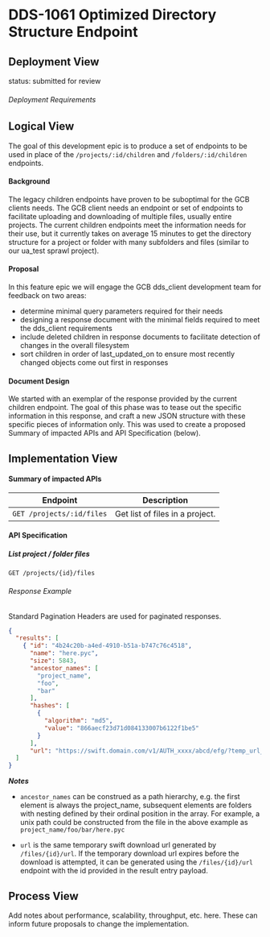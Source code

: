 # DDS-1061 Optimized Directory Structure Endpoint

## Deployment View

status: submitted for review

###### Deployment Requirements

## Logical View

The goal of this development epic is to produce a set of endpoints to be used in place of the `/projects/:id/children` and `/folders/:id/children` endpoints.

#### Background

The legacy children endpoints have proven to be suboptimal for the GCB clients needs. The GCB client needs an endpoint or set of endpoints to facilitate uploading and downloading of multiple files, usually entire projects. The current children endpoints meet the information needs for their use, but it currently takes on average 15 minutes to get the directory structure for a project or folder with many subfolders and files (similar to our ua_test sprawl project).

#### Proposal

In this feature epic we will engage the GCB dds_client development team for feedback on two areas:

- determine minimal query parameters required for their needs
- designing a response document with the minimal fields required to meet the dds_client requirements
- include deleted children in response documents to facilitate detection of changes in the overall filesystem
- sort children in order of last_updated_on to ensure most recently changed objects come out first in responses

#### Document Design

We started with an exemplar of the response provided by the current children endpoint. The goal of this phase was to tease out the specific information in this response, and craft a new JSON structure with these specific pieces of information only. This was used to create a proposed Summary of impacted APIs and API Specification (below).

## Implementation View

#### Summary of impacted APIs

|Endpoint |Description |
|---|---|
| `GET /projects/:id/files` | Get list of files in a project. |

#### API Specification

##### List project / folder files

`GET /projects/{id}/files`

###### Response Example

Standard Pagination Headers are used for paginated responses.

```JSON
{
  "results": [
    { "id": "4b24c20b-a4ed-4910-b51a-b747c76c4518",
      "name": "here.pyc",
      "size": 5843,
      "ancestor_names": [
        "project_name",
        "foo",
        "bar"
      ],
      "hashes": [
        {
          "algorithm": "md5",
          "value": "866aecf23d71d084133007b6122f1be5"
        }
      ],
      "url": "https://swift.domain.com/v1/AUTH_xxxx/abcd/efg/?temp_url_sig=030303&temp_url_expires=1518192780&filename=file.txt" }
  ]
}
```

***Notes***

- `ancestor_names` can be construed as a path hierarchy, e.g. the first element is always the project_name, subsequent elements are folders with nesting defined by their ordinal position in the array. For example, a unix path could be constructed from the file in the above example as `project_name/foo/bar/here.pyc`

- `url` is the same temporary swift download url generated by `/files/{id}/url`. If the temporary download url expires before the download is attempted, it can be generated using the `/files/{id}/url` endpoint with the id provided in the result entry payload.

## Process View

Add notes about performance, scalability, throughput, etc. here. These can inform future proposals to change the implementation.
